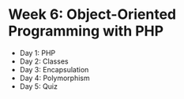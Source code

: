 # Week 6: Object-Oriented Programming with PHP

- Day 1: PHP
- Day 2: Classes
- Day 3: Encapsulation
- Day 4: Polymorphism
- Day 5: Quiz
